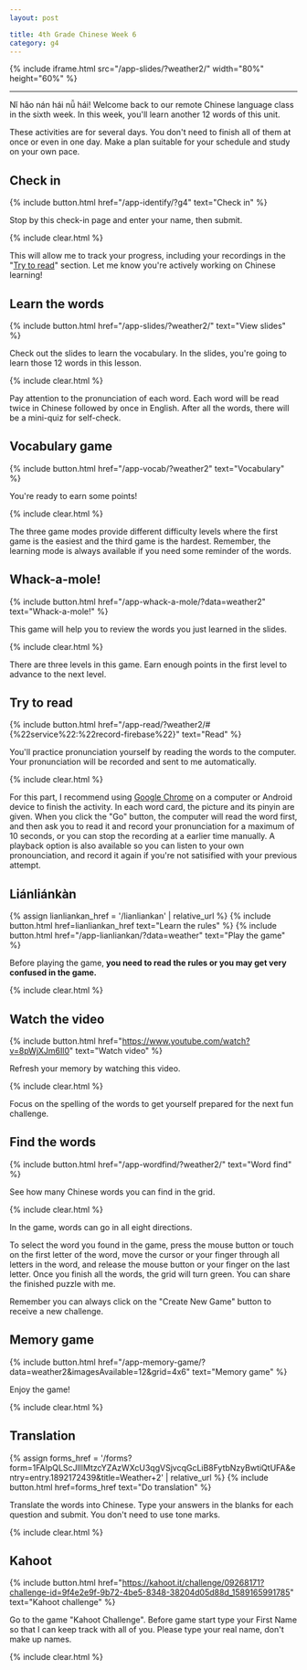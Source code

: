```yaml
---
layout: post

title: 4th Grade Chinese Week 6
category: g4
---
```


{% include iframe.html src="/app-slides/?weather2/" width="80%" height="60%" %}

---

Nǐ hǎo nán hái nǚ hái! Welcome back to our remote Chinese language class in the sixth week. In this week, you'll learn another 12 words of this unit.

These activities are for several days. You don't need to finish all of them at once or even in one day. Make a plan suitable for your schedule and study on your own pace.

## Check in

{% include button.html href="/app-identify/?g4" text="Check in" %}

Stop by this check-in page and enter your name, then submit.

{% include clear.html %}

This will allow me to track your progress, including your recordings in the "[Try to read](#try-to-read)" section. Let me know you're actively working on Chinese learning!

## Learn the words

{% include button.html href="/app-slides/?weather2/" text="View slides" %}

Check out the slides to learn the vocabulary. In the slides, you're going to learn those 12 words in this lesson.

{% include clear.html %}

Pay attention to the pronunciation of each word. Each word will be read twice in Chinese followed by once in English. After all the words, there will be a mini-quiz for self-check.

## Vocabulary game

{% include button.html href="/app-vocab/?weather2" text="Vocabulary" %}

You're ready to earn some points!

{% include clear.html %}

The three game modes provide different difficulty levels where the first game is the easiest and the third game is the hardest. Remember, the learning mode is always available if you need some reminder of the words.

## Whack-a-mole!

{% include button.html href="/app-whack-a-mole/?data=weather2" text="Whack-a-mole!" %}

This game will help you to review the words you just learned in the slides.

{% include clear.html %}

There are three levels in this game. Earn enough points in the first level to advance to the next level.

## Try to read

{% include button.html href="/app-read/?weather2/#{%22service%22:%22record-firebase%22}" text="Read" %}

You'll practice pronunciation yourself by reading the words to the computer. Your pronunciation will be recorded and sent to me automatically.

{% include clear.html %}

For this part, I recommend using [Google Chrome][chrome] on a computer or Android device to finish the activity. In each word card, the picture and its pinyin are given. When you click the "Go" button, the computer will read the word first, and then ask you to read it and record your pronunciation for a maximum of 10 seconds, or you can stop the recording at a earlier time manually. A playback option is also available so you can listen to your own pronounciation, and record it again if you're not satisified with your previous attempt.

## Liánliánkàn

{% assign lianliankan_href = '/lianliankan' | relative_url %}
{% include button.html href=lianliankan_href text="Learn the rules" %} {% include button.html href="/app-lianliankan/?data=weather" text="Play the game" %}

Before playing the game, **you need to read the rules or you may get very confused in the game.**

{% include clear.html %}

## Watch the video

{% include button.html href="https://www.youtube.com/watch?v=8pWjXJm6Il0" text="Watch video" %}

Refresh your memory by watching this video.

{% include clear.html %}

Focus on the spelling of the words to get yourself prepared for the next fun challenge.

## Find the words

{% include button.html href="/app-wordfind/?weather2/" text="Word find" %}

See how many Chinese words you can find in the grid.

{% include clear.html %}

In the game, words can go in all eight directions.

To select the word you found in the game, press the mouse button or touch on the first letter of the word, move the cursor or your finger through all letters in the word, and release the mouse button or your finger on the last letter. Once you finish all the words, the grid will turn green. You can share the finished puzzle with me.

Remember you can always click on the "Create New Game" button to receive a new challenge.

## Memory game

{% include button.html href="/app-memory-game/?data=weather2&imagesAvailable=12&grid=4x6" text="Memory game" %}

Enjoy the game!

{% include clear.html %}

## Translation

{% assign forms_href = '/forms?form=1FAIpQLScJlllMtzcYZAzWXcU3qgVSjvcqGcLiB8FytbNzyBwtiQtUFA&entry=entry.1892172439&title=Weather+2' | relative_url %}
{% include button.html href=forms_href text="Do translation" %}

Translate the words into Chinese. Type your answers in the blanks for each question and submit. You don't need to use tone marks.

{% include clear.html %}

## Kahoot

{% include button.html href="https://kahoot.it/challenge/09268171?challenge-id=9f4e2e9f-9b72-4be5-8348-38204d05d88d_1589165991785" text="Kahoot challenge" %}

Go to the game "Kahoot Challenge". Before game start type your First Name so that I can keep track with all of you. Please type your real name, don't make up names.

{% include clear.html %}

[chrome]: https://www.google.com/intl/en/chrome/
